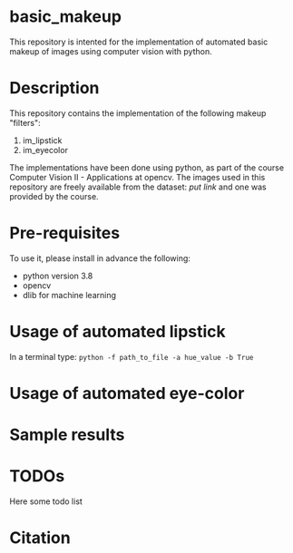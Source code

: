 # basic_makeup
This repository is intented for the implementation of automated basic makeup of images using computer vision with python.

# Description
This repository contains the implementation of the following makeup "filters":

1. im_lipstick
2. im_eyecolor

The implementations have been done using python, as part of the course Computer Vision II - Applications at opencv. The images used in this repository are freely available from the dataset: *put link* and one was provided by the course.

# Pre-requisites
To use it, please install in advance the following:
- python version 3.8
- opencv
- dlib for machine learning

# Usage of automated lipstick
In a terminal type: `python -f path_to_file -a hue_value -b True`

# Usage of automated eye-color

# Sample results

# TODOs
Here some todo list

# Citation
